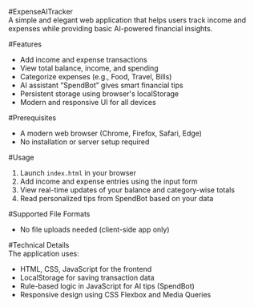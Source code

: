 #ExpenseAITracker  
A simple and elegant web application that helps users track income and expenses while providing basic AI-powered financial insights.

#Features  
- Add income and expense transactions  
- View total balance, income, and spending  
- Categorize expenses (e.g., Food, Travel, Bills)  
- AI assistant “SpendBot” gives smart financial tips  
- Persistent storage using browser's localStorage  
- Modern and responsive UI for all devices  

#Prerequisites  
- A modern web browser (Chrome, Firefox, Safari, Edge)  
- No installation or server setup required  

#Usage  
1. Launch `index.html` in your browser  
2. Add income and expense entries using the input form  
3. View real-time updates of your balance and category-wise totals  
4. Read personalized tips from SpendBot based on your data  

#Supported File Formats  
- No file uploads needed (client-side app only)  

#Technical Details  
The application uses:

- HTML, CSS, JavaScript for the frontend  
- LocalStorage for saving transaction data  
- Rule-based logic in JavaScript for AI tips (SpendBot)  
- Responsive design using CSS Flexbox and Media Queries  


